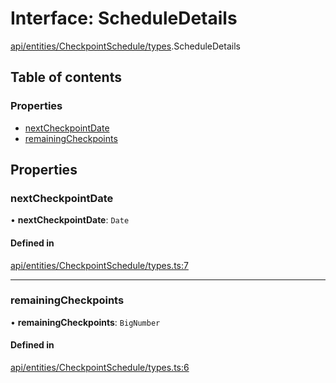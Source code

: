 # Interface: ScheduleDetails

[api/entities/CheckpointSchedule/types](../wiki/api.entities.CheckpointSchedule.types).ScheduleDetails

## Table of contents

### Properties

- [nextCheckpointDate](../wiki/api.entities.CheckpointSchedule.types.ScheduleDetails#nextcheckpointdate)
- [remainingCheckpoints](../wiki/api.entities.CheckpointSchedule.types.ScheduleDetails#remainingcheckpoints)

## Properties

### nextCheckpointDate

• **nextCheckpointDate**: `Date`

#### Defined in

[api/entities/CheckpointSchedule/types.ts:7](https://github.com/PolymeshAssociation/polymesh-sdk/blob/46129005/src/api/entities/CheckpointSchedule/types.ts#L7)

___

### remainingCheckpoints

• **remainingCheckpoints**: `BigNumber`

#### Defined in

[api/entities/CheckpointSchedule/types.ts:6](https://github.com/PolymeshAssociation/polymesh-sdk/blob/46129005/src/api/entities/CheckpointSchedule/types.ts#L6)
